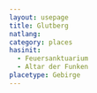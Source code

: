 ```yaml
---
layout: usepage
title: Glutberg
natlang:
category: places
hasinit:
  - Feuersanktuarium
  - Altar der Funken
placetype: Gebirge
---
```

